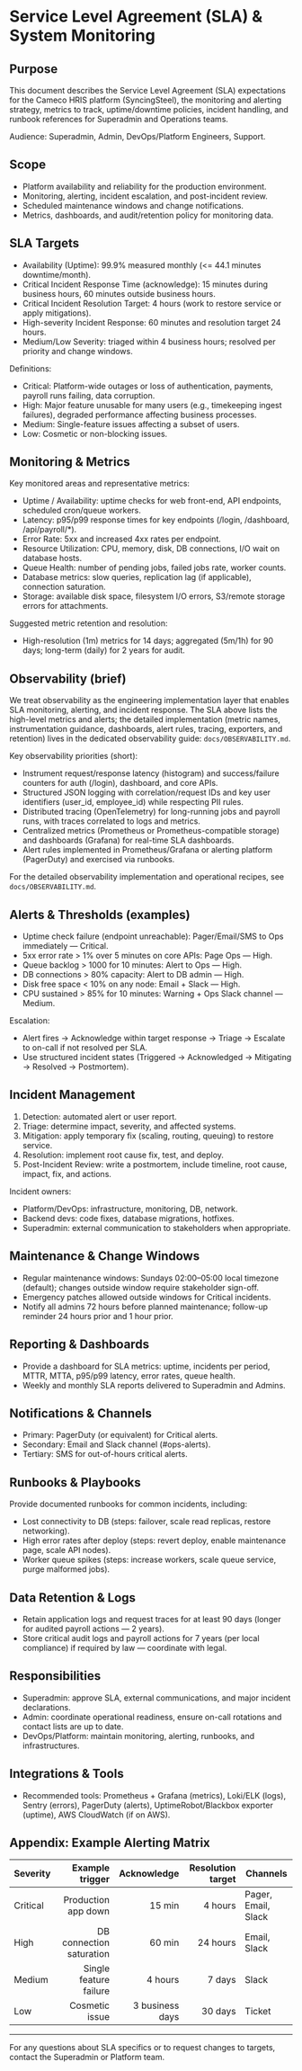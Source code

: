 # Service Level Agreement (SLA) & System Monitoring

## Purpose

This document describes the Service Level Agreement (SLA) expectations for the Cameco HRIS platform (SyncingSteel), the monitoring and alerting strategy, metrics to track, uptime/downtime policies, incident handling, and runbook references for Superadmin and Operations teams.

Audience: Superadmin, Admin, DevOps/Platform Engineers, Support.

## Scope

- Platform availability and reliability for the production environment.
- Monitoring, alerting, incident escalation, and post-incident review.
- Scheduled maintenance windows and change notifications.
- Metrics, dashboards, and audit/retention policy for monitoring data.

## SLA Targets

- Availability (Uptime): 99.9% measured monthly (<= 44.1 minutes downtime/month).
- Critical Incident Response Time (acknowledge): 15 minutes during business hours, 60 minutes outside business hours.
- Critical Incident Resolution Target: 4 hours (work to restore service or apply mitigations).
- High-severity Incident Response: 60 minutes and resolution target 24 hours.
- Medium/Low Severity: triaged within 4 business hours; resolved per priority and change windows.

Definitions:
- Critical: Platform-wide outages or loss of authentication, payments, payroll runs failing, data corruption.
- High: Major feature unusable for many users (e.g., timekeeping ingest failures), degraded performance affecting business processes.
- Medium: Single-feature issues affecting a subset of users.
- Low: Cosmetic or non-blocking issues.

## Monitoring & Metrics

Key monitored areas and representative metrics:

- Uptime / Availability: uptime checks for web front-end, API endpoints, scheduled cron/queue workers.
- Latency: p95/p99 response times for key endpoints (/login, /dashboard, /api/payroll/*).
- Error Rate: 5xx and increased 4xx rates per endpoint.
- Resource Utilization: CPU, memory, disk, DB connections, I/O wait on database hosts.
- Queue Health: number of pending jobs, failed jobs rate, worker counts.
- Database metrics: slow queries, replication lag (if applicable), connection saturation.
- Storage: available disk space, filesystem I/O errors, S3/remote storage errors for attachments.

Suggested metric retention and resolution:
- High-resolution (1m) metrics for 14 days; aggregated (5m/1h) for 90 days; long-term (daily) for 2 years for audit.

## Observability (brief)

We treat observability as the engineering implementation layer that enables SLA monitoring, alerting, and incident response. The SLA above lists the high-level metrics and alerts; the detailed implementation (metric names, instrumentation guidance, dashboards, alert rules, tracing, exporters, and retention) lives in the dedicated observability guide: `docs/OBSERVABILITY.md`.

Key observability priorities (short):
- Instrument request/response latency (histogram) and success/failure counters for auth (/login), dashboard, and core APIs.
- Structured JSON logging with correlation/request IDs and key user identifiers (user_id, employee_id) while respecting PII rules.
- Distributed tracing (OpenTelemetry) for long-running jobs and payroll runs, with traces correlated to logs and metrics.
- Centralized metrics (Prometheus or Prometheus-compatible storage) and dashboards (Grafana) for real-time SLA dashboards.
- Alert rules implemented in Prometheus/Grafana or alerting platform (PagerDuty) and exercised via runbooks.

For the detailed observability implementation and operational recipes, see `docs/OBSERVABILITY.md`.

## Alerts & Thresholds (examples)

- Uptime check failure (endpoint unreachable): Pager/Email/SMS to Ops immediately — Critical.
- 5xx error rate > 1% over 5 minutes on core APIs: Page Ops — High.
- Queue backlog > 1000 for 10 minutes: Alert to Ops — High.
- DB connections > 80% capacity: Alert to DB admin — High.
- Disk free space < 10% on any node: Email + Slack — High.
- CPU sustained > 85% for 10 minutes: Warning + Ops Slack channel — Medium.

Escalation:
- Alert fires -> Acknowledge within target response -> Triage -> Escalate to on-call if not resolved per SLA.
- Use structured incident states (Triggered -> Acknowledged -> Mitigating -> Resolved -> Postmortem).

## Incident Management

1. Detection: automated alert or user report.
2. Triage: determine impact, severity, and affected systems.
3. Mitigation: apply temporary fix (scaling, routing, queuing) to restore service.
4. Resolution: implement root cause fix, test, and deploy.
5. Post-Incident Review: write a postmortem, include timeline, root cause, impact, fix, and actions.

Incident owners:
- Platform/DevOps: infrastructure, monitoring, DB, network.
- Backend devs: code fixes, database migrations, hotfixes.
- Superadmin: external communication to stakeholders when appropriate.

## Maintenance & Change Windows

- Regular maintenance windows: Sundays 02:00–05:00 local timezone (default); changes outside window require stakeholder sign-off.
- Emergency patches allowed outside windows for Critical incidents.
- Notify all admins 72 hours before planned maintenance; follow-up reminder 24 hours prior and 1 hour prior.

## Reporting & Dashboards

- Provide a dashboard for SLA metrics: uptime, incidents per period, MTTR, MTTA, p95/p99 latency, error rates, queue health.
- Weekly and monthly SLA reports delivered to Superadmin and Admins.

## Notifications & Channels

- Primary: PagerDuty (or equivalent) for Critical alerts.
- Secondary: Email and Slack channel (#ops-alerts).
- Tertiary: SMS for out-of-hours critical alerts.

## Runbooks & Playbooks

Provide documented runbooks for common incidents, including:

- Lost connectivity to DB (steps: failover, scale read replicas, restore networking).
- High error rates after deploy (steps: revert deploy, enable maintenance page, scale API nodes).
- Worker queue spikes (steps: increase workers, scale queue service, purge malformed jobs).

## Data Retention & Logs

- Retain application logs and request traces for at least 90 days (longer for audited payroll actions — 2 years).
- Store critical audit logs and payroll actions for 7 years (per local compliance) if required by law — coordinate with legal.

## Responsibilities

- Superadmin: approve SLA, external communications, and major incident declarations.
- Admin: coordinate operational readiness, ensure on-call rotations and contact lists are up to date.
- DevOps/Platform: maintain monitoring, alerting, runbooks, and infrastructures.

## Integrations & Tools

- Recommended tools: Prometheus + Grafana (metrics), Loki/ELK (logs), Sentry (errors), PagerDuty (alerts), UptimeRobot/Blackbox exporter (uptime), AWS CloudWatch (if on AWS).

## Appendix: Example Alerting Matrix

| Severity | Example trigger | Acknowledge | Resolution target | Channels |
|---|---:|---:|---:|---|
| Critical | Production app down | 15 min | 4 hours | Pager, Email, Slack |
| High | DB connection saturation | 60 min | 24 hours | Email, Slack |
| Medium | Single feature failure | 4 hours | 7 days | Slack |
| Low | Cosmetic issue | 3 business days | 30 days | Ticket |

---

For any questions about SLA specifics or to request changes to targets, contact the Superadmin or Platform team.
